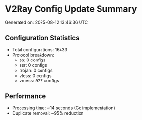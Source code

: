 # V2Ray Config Update Summary
Generated on: 2025-08-12 13:46:36 UTC

## Configuration Statistics
- Total configurations: 16433
- Protocol breakdown:
  - ss: 0 configs
  - ssr: 0 configs
  - trojan: 0 configs
  - vless: 0 configs
  - vmess: 977 configs

## Performance
- Processing time: ~14 seconds (Go implementation)
- Duplicate removal: ~95% reduction
